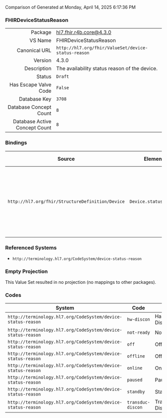 Comparison of 
Generated at Monday, April 14, 2025 6:17:36 PM

### FHIRDeviceStatusReason

|      |     |
| ---: | --- |
| Package | hl7.fhir.r4b.core@4.3.0 |
| VS Name | FHIRDeviceStatusReason |
| Canonical URL | `http://hl7.org/fhir/ValueSet/device-status-reason` |
| Version | 4.3.0 |
| Description | The availability status reason of the device. |
| Status | `Draft` |
| Has Escape Valve Code | `False` |
| Database Key | `3708` |
| Database Concept Count | `8` |
| Database Active Concept Count | `8` |
### Bindings

| Source | Element | Binding | Strength | Element Short |
| ------ | ------- | ------- | -------- | ------------- |
| `http://hl7.org/fhir/StructureDefinition/Device` | `Device.statusReason` | `http://hl7.org/fhir/ValueSet/device-status-reason` | `Extensible` | online \| paused \| standby \| offline \| not-ready \| transduc-discon \| hw-discon \| off |

### Referenced Systems

* `http://terminology.hl7.org/CodeSystem/device-status-reason`
### Empty Projection

This Value Set resulted in no projection (no mappings to other packages).

### Codes

| System | Code | Display |
| ------ | ---- | ------- |
| `http://terminology.hl7.org/CodeSystem/device-status-reason` | `hw-discon` | Hardware Disconnected |
| `http://terminology.hl7.org/CodeSystem/device-status-reason` | `not-ready` | Not Ready |
| `http://terminology.hl7.org/CodeSystem/device-status-reason` | `off` | Off |
| `http://terminology.hl7.org/CodeSystem/device-status-reason` | `offline` | Offline |
| `http://terminology.hl7.org/CodeSystem/device-status-reason` | `online` | Online |
| `http://terminology.hl7.org/CodeSystem/device-status-reason` | `paused` | Paused |
| `http://terminology.hl7.org/CodeSystem/device-status-reason` | `standby` | Standby |
| `http://terminology.hl7.org/CodeSystem/device-status-reason` | `transduc-discon` | Transducer Disconnected |
